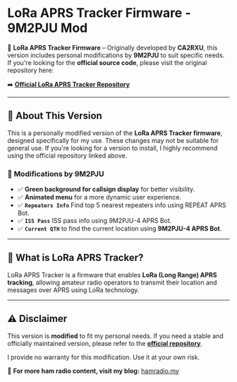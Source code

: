 # LoRa APRS Tracker Firmware - 9M2PJU Mod

🚀 **LoRa APRS Tracker Firmware** – Originally developed by **CA2RXU**, this version includes personal modifications by **9M2PJU** to suit specific needs. If you're looking for the **official source code**, please visit the original repository here:

➡️ **[Official LoRa APRS Tracker Repository](https://github.com/richonguzman/LoRa_APRS_Tracker)**

---

## 📌 About This Version

This is a personally modified version of the **LoRa APRS Tracker firmware**, designed specifically for my use. These changes may not be suitable for general use. If you're looking for a version to install, I highly recommend using the official repository linked above.

### 🔧 **Modifications by 9M2PJU**
- ✅ **Green background for callsign display** for better visibility.
- ✅ **Animated menu** for a more dynamic user experience.
- ✅ **`Repeaters Info`** Find top 5 nearest repeaters info using REPEAT APRS Bot.
- ✅ **`ISS Pass`** ISS pass info using 9M2PJU-4 APRS Bot.
- ✅ **`Current QTH`** to find the current location using **9M2PJU-4 APRS Bot**.

---

## 📡 What is LoRa APRS Tracker?
LoRa APRS Tracker is a firmware that enables **LoRa (Long Range) APRS tracking**, allowing amateur radio operators to transmit their location and messages over APRS using LoRa technology.

---

## ⚠️ Disclaimer
This version is **modified** to fit my personal needs. If you need a stable and officially maintained version, please refer to the **[official repository](https://github.com/richonguzman/LoRa_APRS_Tracker)**.

I provide no warranty for this modification. Use it at your own risk.

🚀 **For more ham radio content, visit my blog:** [hamradio.my](https://hamradio.my)

